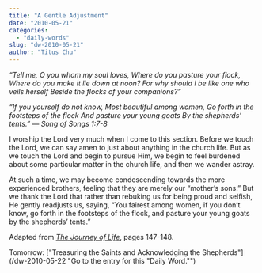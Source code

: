 ```yaml
---
title: "A Gentle Adjustment"
date: "2010-05-21"
categories: 
  - "daily-words"
slug: "dw-2010-05-21"
author: "Titus Chu"
---
```


_“Tell me, O you whom my soul loves, Where do you pasture your flock, Where do you make it lie down at noon? For why should I be like one who veils herself Beside the flocks of your companions?”_

_“If you yourself do not know, Most beautiful among women, Go forth in the footsteps of the flock And pasture your young goats By the shepherds’ tents.” — Song of Songs 1:7-8_

I worship the Lord very much when I come to this section. Before we touch the Lord, we can say amen to just about anything in the church life. But as we touch the Lord and begin to pursue Him, we begin to feel burdened about some particular matter in the church life, and then we wander astray.

At such a time, we may become condescending towards the more experienced brothers, feeling that they are merely our “mother’s sons.” But we thank the Lord that rather than rebuking us for being proud and selfish, He gently readjusts us, saying, “You fairest among women, if you don’t know, go forth in the footsteps of the flock, and pasture your young goats by the shepherds’ tents.”

Adapted from [_The Journey of Life_](/book-journey-of-life "Go to the listing for this book."), pages 147-148.

Tomorrow: ["Treasuring the Saints and Acknowledging the Shepherds"](/dw-2010-05-22 "Go to the entry for this "Daily Word."")
